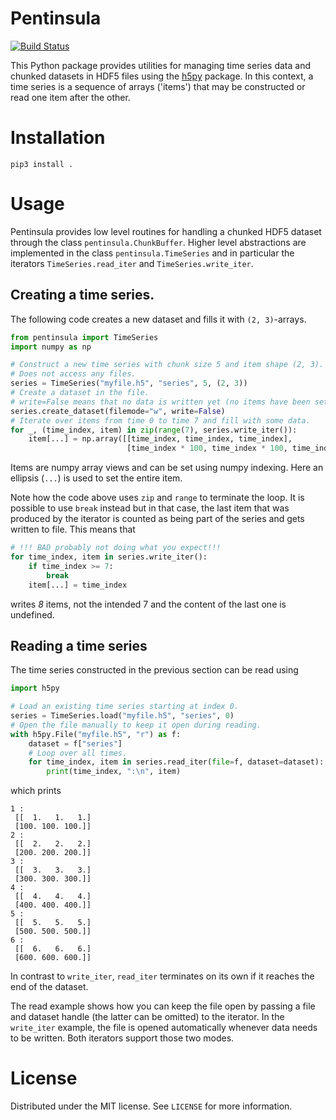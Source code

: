 # Pentinsula

[![Build Status](https://travis-ci.com/jl-wynen/pentinsula.svg?branch=master)](https://travis-ci.com/jl-wynen/pentinsula)

This Python package provides utilities for managing time series data and chunked datasets in HDF5 files using the [h5py](https://www.h5py.org/) package.
In this context, a time series is a sequence of arrays ('items') that may be constructed or read one item after the other.

# Installation

```shell script
pip3 install .
```

# Usage

Pentinsula provides low level routines for handling a chunked HDF5 dataset through the class `pentinsula.ChunkBuffer`.
Higher level abstractions are implemented in the class `pentinsula.TimeSeries` and in particular the iterators `TimeSeries.read_iter` and `TimeSeries.write_iter`.

## Creating a time series.

The following code creates a new dataset and fills it with `(2, 3)`-arrays. 
```python
from pentinsula import TimeSeries
import numpy as np

# Construct a new time series with chunk size 5 and item shape (2, 3).
# Does not access any files.
series = TimeSeries("myfile.h5", "series", 5, (2, 3))
# Create a dataset in the file.
# write=False means that no data is written yet (no items have been set yet).
series.create_dataset(filemode="w", write=False)
# Iterate over items from time 0 to time 7 and fill with some data.
for _, (time_index, item) in zip(range(7), series.write_iter()):
    item[...] = np.array([[time_index, time_index, time_index],
                          [time_index * 100, time_index * 100, time_index * 100]])
```
Items are numpy array views and can be set using numpy indexing.
Here an ellipsis (`...`) is used to set the entire item.

Note how the code above uses `zip` and `range` to terminate the loop.
It is possible to use `break` instead but in that case, the last item that was produced by the iterator is counted as being part of the series and gets written to file.
This means that
```python
# !!! BAD probably not doing what you expect!!!
for time_index, item in series.write_iter():
    if time_index >= 7:
        break
    item[...] = time_index
```
writes _8_ items, not the intended 7 and the content of the last one is undefined.

## Reading a time series

The time series constructed in the previous section can be read using
```python
import h5py

# Load an existing time series starting at index 0.
series = TimeSeries.load("myfile.h5", "series", 0)
# Open the file manually to keep it open during reading.
with h5py.File("myfile.h5", "r") as f:
    dataset = f["series"]
    # Loop over all times.
    for time_index, item in series.read_iter(file=f, dataset=dataset):
        print(time_index, ":\n", item)
```
which prints
```text
1 :
 [[  1.   1.   1.]
 [100. 100. 100.]]
2 :
 [[  2.   2.   2.]
 [200. 200. 200.]]
3 :
 [[  3.   3.   3.]
 [300. 300. 300.]]
4 :
 [[  4.   4.   4.]
 [400. 400. 400.]]
5 :
 [[  5.   5.   5.]
 [500. 500. 500.]]
6 :
 [[  6.   6.   6.]
 [600. 600. 600.]]
```
In contrast to `write_iter`, `read_iter` terminates on its own if it reaches the end of the dataset.

The read example shows how you can keep the file open by passing a file and dataset handle (the latter can be omitted) to the iterator.
In the `write_iter` example, the file is opened automatically whenever data needs to be written.
Both iterators support those two modes. 

# License

Distributed under the MIT license. See `LICENSE` for more information.
